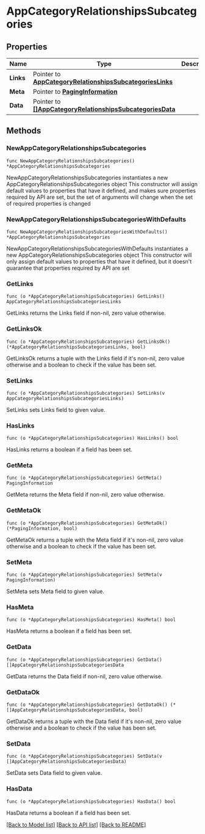 # AppCategoryRelationshipsSubcategories

## Properties

Name | Type | Description | Notes
------------ | ------------- | ------------- | -------------
**Links** | Pointer to [**AppCategoryRelationshipsSubcategoriesLinks**](AppCategory_relationships_subcategories_links.md) |  | [optional] 
**Meta** | Pointer to [**PagingInformation**](PagingInformation.md) |  | [optional] 
**Data** | Pointer to [**[]AppCategoryRelationshipsSubcategoriesData**](AppCategoryRelationshipsSubcategoriesData.md) |  | [optional] 

## Methods

### NewAppCategoryRelationshipsSubcategories

`func NewAppCategoryRelationshipsSubcategories() *AppCategoryRelationshipsSubcategories`

NewAppCategoryRelationshipsSubcategories instantiates a new AppCategoryRelationshipsSubcategories object
This constructor will assign default values to properties that have it defined,
and makes sure properties required by API are set, but the set of arguments
will change when the set of required properties is changed

### NewAppCategoryRelationshipsSubcategoriesWithDefaults

`func NewAppCategoryRelationshipsSubcategoriesWithDefaults() *AppCategoryRelationshipsSubcategories`

NewAppCategoryRelationshipsSubcategoriesWithDefaults instantiates a new AppCategoryRelationshipsSubcategories object
This constructor will only assign default values to properties that have it defined,
but it doesn't guarantee that properties required by API are set

### GetLinks

`func (o *AppCategoryRelationshipsSubcategories) GetLinks() AppCategoryRelationshipsSubcategoriesLinks`

GetLinks returns the Links field if non-nil, zero value otherwise.

### GetLinksOk

`func (o *AppCategoryRelationshipsSubcategories) GetLinksOk() (*AppCategoryRelationshipsSubcategoriesLinks, bool)`

GetLinksOk returns a tuple with the Links field if it's non-nil, zero value otherwise
and a boolean to check if the value has been set.

### SetLinks

`func (o *AppCategoryRelationshipsSubcategories) SetLinks(v AppCategoryRelationshipsSubcategoriesLinks)`

SetLinks sets Links field to given value.

### HasLinks

`func (o *AppCategoryRelationshipsSubcategories) HasLinks() bool`

HasLinks returns a boolean if a field has been set.

### GetMeta

`func (o *AppCategoryRelationshipsSubcategories) GetMeta() PagingInformation`

GetMeta returns the Meta field if non-nil, zero value otherwise.

### GetMetaOk

`func (o *AppCategoryRelationshipsSubcategories) GetMetaOk() (*PagingInformation, bool)`

GetMetaOk returns a tuple with the Meta field if it's non-nil, zero value otherwise
and a boolean to check if the value has been set.

### SetMeta

`func (o *AppCategoryRelationshipsSubcategories) SetMeta(v PagingInformation)`

SetMeta sets Meta field to given value.

### HasMeta

`func (o *AppCategoryRelationshipsSubcategories) HasMeta() bool`

HasMeta returns a boolean if a field has been set.

### GetData

`func (o *AppCategoryRelationshipsSubcategories) GetData() []AppCategoryRelationshipsSubcategoriesData`

GetData returns the Data field if non-nil, zero value otherwise.

### GetDataOk

`func (o *AppCategoryRelationshipsSubcategories) GetDataOk() (*[]AppCategoryRelationshipsSubcategoriesData, bool)`

GetDataOk returns a tuple with the Data field if it's non-nil, zero value otherwise
and a boolean to check if the value has been set.

### SetData

`func (o *AppCategoryRelationshipsSubcategories) SetData(v []AppCategoryRelationshipsSubcategoriesData)`

SetData sets Data field to given value.

### HasData

`func (o *AppCategoryRelationshipsSubcategories) HasData() bool`

HasData returns a boolean if a field has been set.


[[Back to Model list]](../README.md#documentation-for-models) [[Back to API list]](../README.md#documentation-for-api-endpoints) [[Back to README]](../README.md)


